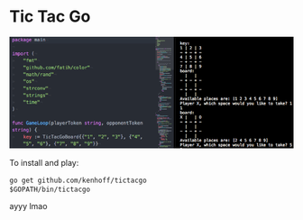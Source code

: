 # Tic Tac Go

![](screenshot.png)

To install and play:

```
go get github.com/kenhoff/tictacgo
$GOPATH/bin/tictacgo
```

ayyy lmao
